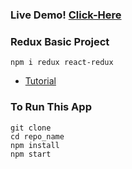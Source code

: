 ### Live Demo! [Click-Here](https://at-todo-app.netlify.app/)


### Redux Basic Project 

```
npm i redux react-redux 
```

* [Tutorial](https://redux.js.org/)


### To Run This App 

```
git clone 
cd repo_name
npm install
npm start 
```